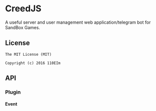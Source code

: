 # CreedJS

A useful server and user management web application/telegram bot for SandBox Games.

## License

``` license
The MIT License (MIT)

Copyright (c) 2016 110EIm
```

## API
### Plugin
#### Event
